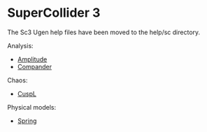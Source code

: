 # SuperCollider 3

The Sc3 Ugen help files have been moved to the help/sc directory.

Analysis:

- [Amplitude](?t=spl&e=help/Reference/Amplitude.help.sl)
- [Compander](?t=spl&e=help/Reference/Compander.help.sl)

Chaos:

- [CuspL](?t=spl&e=help/Reference/CuspL.help.sl)

Physical models:

- [Spring](?t=spl&e=help/Reference/Spring.help.sl)
